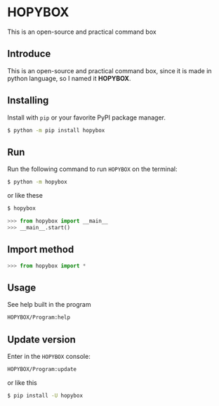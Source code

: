 # HOPYBOX
This is an open-source and practical command box
## Introduce
This is an open-source and practical command box, since it is made in python language, so I named it **HOPYBOX**.
## Installing
Install with `pip` or your favorite PyPI package manager.
```sh
$ python -m pip install hopybox
```
## Run
Run the following command to run `HOPYBOX` on the terminal:
```sh
$ python -m hopybox
```
or like these
```sh
$ hopybox
```
```python
>>> from hopybox import __main__
>>> __main__.start()
```
## Import method
```python
>>> from hopybox import *
```
## Usage
See help built in the program
```sh
HOPYBOX/Program:help
```
## Update version
Enter in the `HOPYBOX` console:
```sh
HOPYBOX/Program:update
```
or like this
```sh
$ pip install -U hopybox
```